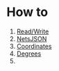 # How to

1. [Read/Write](./rdwr.md)
1. [NetsJSON](./netsjson.md)
1. [Coordinates](./xy.md)
1. [Degrees](./deg.md)
2. 
 
